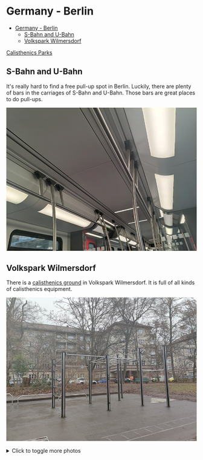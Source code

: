 # Germany - Berlin

- [Germany - Berlin](#germany---berlin)
  - [S-Bahn and U-Bahn](#s-bahn-and-u-bahn)
  - [Volkspark Wilmersdorf](#volkspark-wilmersdorf)

[Calisthenics Parks](https://calisthenics-parks.com/cities/16-en-berlin/equipments/1-en-pull-up-bar-chin-up-bar-horzontal-bar/spots)

## S-Bahn and U-Bahn

It's really hard to find a free pull-up spot in Berlin. Luckily, there are plenty of bars in the carriages of S-Bahn and U-Bahn. Those bars are great places to do pull-ups.

![S-Bahn and U-Bahn 01](s-bahn-and-u-bahn-01.jpg)

## Volkspark Wilmersdorf

There is a [calisthenics ground](https://maps.app.goo.gl/Z35t9YbfN9PAHvtx7) in Volkspark Wilmersdorf. It is full of all kinds of calisthenics equipment.

![Volkspark Wilmersdorf 01](volkspark-wilmersdorf-01.jpg)

<details>
<summary>Click to toggle more photos</summary>

![Volkspark Wilmersdorf 02](volkspark-wilmersdorf-02.jpg)
![Volkspark Wilmersdorf 03](volkspark-wilmersdorf-03.jpg)
![Volkspark Wilmersdorf 04](volkspark-wilmersdorf-04.jpg)
</details>
